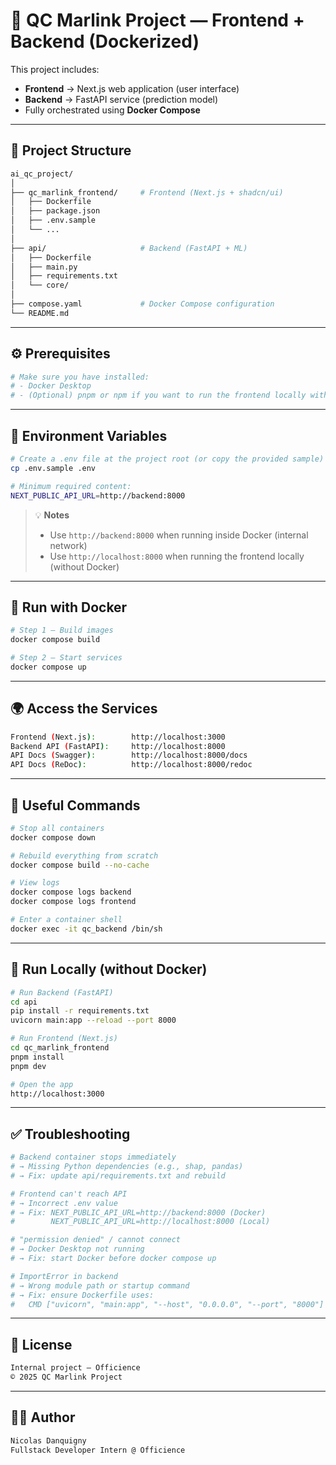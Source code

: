 # 🚀 QC Marlink Project — Frontend + Backend (Dockerized)

This project includes:
- **Frontend** → Next.js web application (user interface)
- **Backend** → FastAPI service (prediction model)
- Fully orchestrated using **Docker Compose**

---

## 🧱 Project Structure

```bash
ai_qc_project/
│
├── qc_marlink_frontend/     # Frontend (Next.js + shadcn/ui)
│   ├── Dockerfile
│   ├── package.json
│   ├── .env.sample
│   └── ...
│
├── api/                     # Backend (FastAPI + ML)
│   ├── Dockerfile
│   ├── main.py
│   ├── requirements.txt
│   └── core/
│
├── compose.yaml             # Docker Compose configuration
└── README.md
```

---

## ⚙️ Prerequisites

```bash
# Make sure you have installed:
# - Docker Desktop
# - (Optional) pnpm or npm if you want to run the frontend locally without Docker
```

---

## 🔐 Environment Variables

```bash
# Create a .env file at the project root (or copy the provided sample)
cp .env.sample .env
```

```bash
# Minimum required content:
NEXT_PUBLIC_API_URL=http://backend:8000
```

> 💡 **Notes**
> - Use `http://backend:8000` when running inside Docker (internal network)
> - Use `http://localhost:8000` when running the frontend locally (without Docker)

---

## 🚀 Run with Docker

```bash
# Step 1 — Build images
docker compose build
```

```bash
# Step 2 — Start services
docker compose up
```

---

## 🌍 Access the Services

```bash
Frontend (Next.js):        http://localhost:3000
Backend API (FastAPI):     http://localhost:8000
API Docs (Swagger):        http://localhost:8000/docs
API Docs (ReDoc):          http://localhost:8000/redoc
```

---

## 🧰 Useful Commands

```bash
# Stop all containers
docker compose down

# Rebuild everything from scratch
docker compose build --no-cache

# View logs
docker compose logs backend
docker compose logs frontend

# Enter a container shell
docker exec -it qc_backend /bin/sh
```

---

## 🧠 Run Locally (without Docker)

```bash
# Run Backend (FastAPI)
cd api
pip install -r requirements.txt
uvicorn main:app --reload --port 8000
```

```bash
# Run Frontend (Next.js)
cd qc_marlink_frontend
pnpm install
pnpm dev
```

```bash
# Open the app
http://localhost:3000
```

---

## ✅ Troubleshooting

```bash
# Backend container stops immediately
# → Missing Python dependencies (e.g., shap, pandas)
# → Fix: update api/requirements.txt and rebuild

# Frontend can't reach API
# → Incorrect .env value
# → Fix: NEXT_PUBLIC_API_URL=http://backend:8000 (Docker)
#        NEXT_PUBLIC_API_URL=http://localhost:8000 (Local)

# "permission denied" / cannot connect
# → Docker Desktop not running
# → Fix: start Docker before docker compose up

# ImportError in backend
# → Wrong module path or startup command
# → Fix: ensure Dockerfile uses:
#   CMD ["uvicorn", "main:app", "--host", "0.0.0.0", "--port", "8000"]
```

---

## 🧾 License

```bash
Internal project — Officience
© 2025 QC Marlink Project
```

---

## 👨‍💻 Author

```bash
Nicolas Danquigny
Fullstack Developer Intern @ Officience
```
